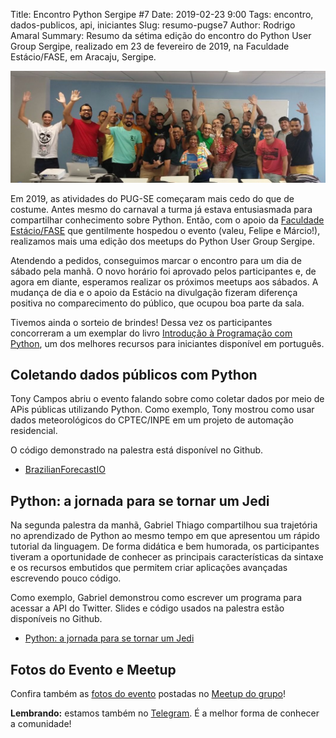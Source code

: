 Title: Encontro Python Sergipe #7
Date: 2019-02-23 9:00
Tags: encontro, dados-publicos, api, iniciantes
Slug: resumo-pugse7
Author: Rodrigo Amaral
Summary: Resumo da sétima edição do encontro do Python User Group Sergipe, realizado em 23 de fevereiro de 2019, na Faculdade Estácio/FASE, em Aracaju, Sergipe. 

![Foto oficial do encontro](/images/foto-oficial-pugse7.jpg)

Em 2019, as atividades do PUG-SE começaram mais cedo do que de costume. Antes mesmo do carnaval a turma já estava entusiasmada para compartilhar conhecimento sobre Python. Então, com o apoio da [Faculdade Estácio/FASE](http://portal.estacio.br/unidades/faculdade-est%C3%A1cio-de-sergipe/) que gentilmente hospedou o evento (valeu, Felipe e Márcio!), realizamos mais uma edição dos meetups do Python User Group Sergipe.

Atendendo a pedidos, conseguimos marcar o encontro para um dia de sábado pela manhã. O novo horário foi aprovado pelos participantes e, de agora em diante, esperamos realizar os próximos meetups aos sábados. A mudança de dia e o apoio da Estácio na divulgação fizeram diferença positiva no comparecimento do público, que ocupou boa parte da sala.

Tivemos ainda o sorteio de brindes! Dessa vez os participantes concorreram a um exemplar do livro [Introdução à Programação com Python](https://python.nilo.pro.br/), um dos melhores recursos para iniciantes disponível em português.

## Coletando dados públicos com Python

Tony Campos abriu o evento falando sobre como coletar dados por meio de APis públicas utilizando Python. Como exemplo, Tony mostrou como usar dados meteorológicos do CPTEC/INPE em um projeto de automação residencial.

O código demonstrado na palestra está disponível no Github.

- [BrazilianForecastIO](https://github.com/tonyldo/BrazilianForecastIO)

## Python: a jornada para se tornar um Jedi

Na segunda palestra da manhã, Gabriel Thiago compartilhou sua trajetória no aprendizado de Python ao mesmo tempo em que apresentou um rápido tutorial da linguagem. De forma didática e bem humorada, os participantes tiveram a oportunidade de conhecer as principais características da sintaxe e os recursos embutidos que permitem criar aplicações avançadas escrevendo pouco código.

Como exemplo, Gabriel demonstrou como escrever um programa para acessar a API do Twitter. Slides e código usados na palestra estão disponíveis no Github.

- [Python: a jornada para se tornar um Jedi ](https://github.com/GabrielF9/palestra-python-jedi)

## Fotos do Evento e Meetup

Confira também as [fotos do evento](https://www.meetup.com/pt-BR/pug-se/photos/29732914/) postadas no [Meetup do grupo](http://www.meetup.com/pt-BR/pug-se/)! 

**Lembrando:** estamos também no [Telegram](https://t.me/pugse). É a melhor forma de conhecer a comunidade!